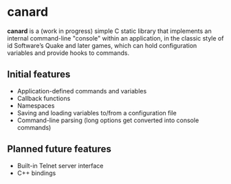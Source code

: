 # canard

**canard** is a (work in progress) simple C static library that implements an internal command-line "console" within an application, in the classic style of id Software’s Quake and later games, which can hold configuration variables and provide hooks to commands.

## Initial features
* Application-defined commands and variables
* Callback functions
* Namespaces
* Saving and loading variables to/from a configuration file
* Command-line parsing (long options get converted into console commands)

## Planned future features
* Built-in Telnet server interface
* C++ bindings
